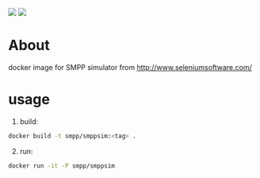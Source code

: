 [![](https://images.microbadger.com/badges/image/komuw/smpp_server.svg)](http://microbadger.com/images/komuw/smpp_server "Get your own image badge on microbadger.com") [![](https://images.microbadger.com/badges/version/komuw/smpp_server.svg)](http://microbadger.com/images/komuw/smpp_server "Get your own version badge on microbadger.com")

# About            
docker image for SMPP simulator from http://www.seleniumsoftware.com/              


# usage           
1. build:
```sh
docker build -t smpp/smppsim:<tag> .
```

2. run:
```sh
docker run -it -P smpp/smppsim     
```

